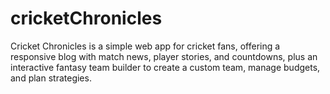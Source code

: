 # cricketChronicles
Cricket Chronicles is a simple web app for cricket fans, offering a responsive blog with match news, player stories, and countdowns, plus an interactive fantasy team builder to create a custom team, manage budgets, and plan strategies.
